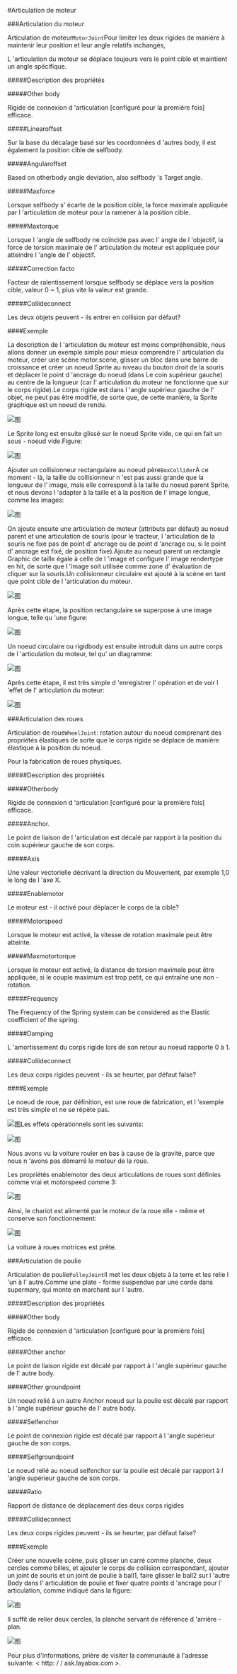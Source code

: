 #Articulation de moteur

###Articulation du moteur

Articulation de moteur`MotorJoint`Pour limiter les deux rigides de manière à maintenir leur position et leur angle relatifs inchangés,

L 'articulation du moteur se déplace toujours vers le point cible et maintient un angle spécifique.

#####Description des propriétés

#####Other body

Rigide de connexion d 'articulation [configuré pour la première fois] efficace.

#####Linearoffset

Sur la base du décalage basé sur les coordonnées d 'autres body, il est également la position cible de selfbody.

#####Angularoffset

Based on otherbody angle deviation, also selfbody 's Target angle.

#####Maxforce

Lorsque selfbody s' écarte de la position cible, la force maximale appliquée par l 'articulation de moteur pour la ramener à la position cible.

#####Maxtorque

Lorsque l 'angle de selfbody ne coïncide pas avec l' angle de l 'objectif, la force de torsion maximale de l' articulation du moteur est appliquée pour atteindre l 'angle de l' objectif.

#####Correction facto

Facteur de ralentissement lorsque selfbody se déplace vers la position cible, valeur 0 ~ 1, plus vite la valeur est grande.

#####Collideconnect

Les deux objets peuvent - ils entrer en collision par défaut?

####Exemple

La description de l 'articulation du moteur est moins compréhensible, nous allons donner un exemple simple pour mieux comprendre l' articulation du moteur, créer une scène motor.scene, glisser un bloc dans une barre de croissance et créer un noeud Sprite au niveau du bouton droit de la souris et déplacer le point d 'ancrage du noeud (dans Le coin supérieur gauche) au centre de la longueur (car l' articulation du moteur ne fonctionne que sur le corps rigide).Le corps rigide est dans l 'angle supérieur gauche de l' objet, ne peut pas être modifié, de sorte que, de cette manière, la Sprite graphique est un noeud de rendu.

![图](img/1.png)

Le Sprite long est ensuite glissé sur le noeud Sprite vide, ce qui en fait un sous - noeud vide.Figure:

![图](img/2.png)

Ajouter un collisionneur rectangulaire au noeud père`BoxCollider`À ce moment - là, la taille du collisionneur n 'est pas aussi grande que la longueur de l' image, mais elle correspond à la taille du noeud parent Sprite, et nous devons l 'adapter à la taille et à la position de l' image longue, comme les images:

![图](img/3.png)

On ajoute ensuite une articulation de moteur (attributs par défaut) au noeud parent et une articulation de souris (pour le tracteur, l 'articulation de la souris ne fixe pas de point d' ancrage ou de point d 'ancrage ou, si le point d' ancrage est fixé, de position fixe).Ajoute au noeud parent un rectangle Graphic de taille égale à celle de l 'image et configure l' image rendertype en hit, de sorte que l 'image soit utilisée comme zone d' évaluation de cliquer sur la souris.Un collisionneur circulaire est ajouté à la scène en tant que point cible de l 'articulation du moteur.

![图](img/4.png)

Après cette étape, la position rectangulaire se superpose à une image longue, telle qu 'une figure:

![图](img/1.gif)

Un noeud circulaire ou rigidbody est ensuite introduit dans un autre corps de l 'articulation du moteur, tel qu' un diagramme:

![图](img/5.png)

Après cette étape, il est très simple d 'enregistrer l' opération et de voir l 'effet de l' articulation du moteur:

![图](img/2.gif)



###Articulation des roues

Articulation de roue`WheelJoint`: rotation autour du noeud comprenant des propriétés élastiques de sorte que le corps rigide se déplace de manière élastique à la position du noeud.

Pour la fabrication de roues physiques.

#####Description des propriétés

#####Otherbody

Rigide de connexion d 'articulation [configuré pour la première fois] efficace.

#####Anchor.

Le point de liaison de l 'articulation est décalé par rapport à la position du coin supérieur gauche de son corps.

#####Axis

Une valeur vectorielle décrivant la direction du Mouvement, par exemple 1,0 le long de l 'axe X.

#####Enablemotor

Le moteur est - il activé pour déplacer le corps de la cible?

#####Motorspeed

Lorsque le moteur est activé, la vitesse de rotation maximale peut être atteinte.

#####Maxmotortorque

Lorsque le moteur est activé, la distance de torsion maximale peut être appliquée, si le couple maximum est trop petit, ce qui entraîne une non - rotation.

#####Frequency

The Frequency of the Spring system can be considered as the Elastic coefficient of the spring.

#####Damping

L 'amortissement du corps rigide lors de son retour au noeud rapporte 0 à 1.

#####Collideconnect

Les deux corps rigides peuvent - ils se heurter, par défaut false?

####Exemple

Le noeud de roue, par définition, est une roue de fabrication, et l 'exemple est très simple et ne se répète pas.

![图](img/6.png)Les effets opérationnels sont les suivants:

![图](img/3.gif)

Nous avons vu la voiture rouler en bas à cause de la gravité, parce que nous n 'avons pas démarré le moteur de la roue.

Les propriétés enablemotor des deux articulations de roues sont définies comme vrai et motorspeed comme 3:

![图](img/7.png)

Ainsi, le chariot est alimenté par le moteur de la roue elle - même et conserve son fonctionnement:

![图](img/4.gif)

La voiture à roues motrices est prête.

###Articulation de poulie

Articulation de poulie`PulleyJoint`Il met les deux objets à la terre et les relie l 'un à l' autre.Comme une plate - forme suspendue par une corde dans supermary, qui monte en marchant sur l 'autre.

#####Description des propriétés

#####Other body

Rigide de connexion d 'articulation [configuré pour la première fois] efficace.

#####Other anchor

Le point de liaison rigide est décalé par rapport à l 'angle supérieur gauche de l' autre body.

#####Other groundpoint

Un noeud relié à un autre Anchor noeud sur la poulie est décalé par rapport à l 'angle supérieur gauche de l' autre body.

#####Selfenchor

Le point de connexion rigide est décalé par rapport à l 'angle supérieur gauche de son corps.

#####Selfgroundpoint

Le noeud relié au noeud selfenchor sur la poulie est décalé par rapport à l 'angle supérieur gauche de son corps.

#####Ratio

Rapport de distance de déplacement des deux corps rigides

#####Collideconnect

Les deux corps rigides peuvent - ils se heurter, par défaut false?

####Exemple

Créer une nouvelle scène, puis glisser un carré comme planche, deux cercles comme billes, et ajouter le corps de collision correspondant, ajouter un joint de souris et un joint de poulie à ball1, faire glisser le ball2 sur l 'autre Body dans l' articulation de poulie et fixer quatre points d 'ancrage pour l' articulation, comme indiqué dans la figure:

![图](img/8.png)

Il suffit de relier deux cercles, la planche servant de référence d 'arrière - plan.

![图](img/5.gif)

Pour plus d'informations, prière de visiter la communauté à l'adresse suivante: < http: / / ask.layabox.com >.
